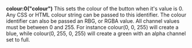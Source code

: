 <a name="colour_0"><h3 style="padding-top: 40px; margin-top: 40px;"></h3></a>
**colour:0("colour")**
This sets the colour of the button when it's value is 0. Any CSS or HTML colour string can be passed to this identifier. The colour identifier can also be passed an RBG, or RGBA value. All channel values must be between 0 and 255. For instance colour(0, 0, 255) will create a blue, while colour(0, 255, 0, 255) will create a green with an alpha channel set to full. 

<!--UPDATE WIDGET_IN_CSOUND
    SIdent sprintf "colour:0(%d, 255, 255) ", rnd(255)
    SIdentifier strcat SIdentifier, SIdent
-->